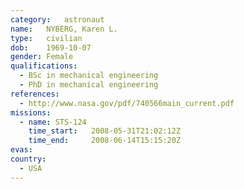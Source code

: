 ```yaml
---
category:	astronaut
name:	NYBERG, Karen L.
type:	civilian
dob:	1969-10-07
gender:	Female
qualifications:
  - BSc in mechanical engineering
  - PhD in mechanical engineering
references:
  - http://www.nasa.gov/pdf/740566main_current.pdf
missions:
  - name: STS-124
    time_start:   2008-05-31T21:02:12Z
    time_end:     2008-06-14T15:15:20Z
evas:
country:
  - USA
---
```

